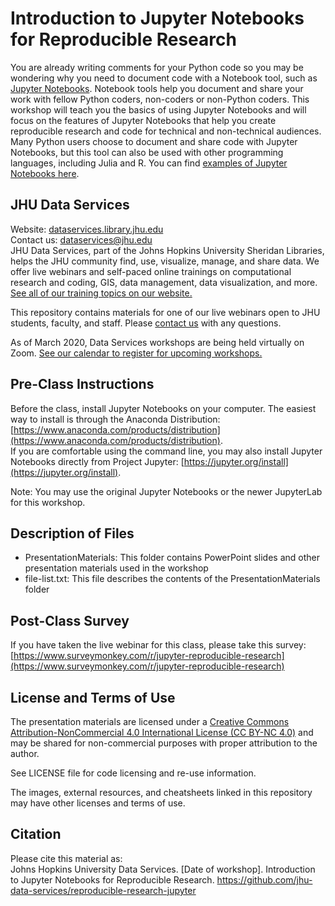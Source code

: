 # Introduction to Jupyter Notebooks for Reproducible Research
You are already writing comments for your Python code so you may be wondering why you need to document code with a Notebook tool, such as [Jupyter Notebooks](https://jupyter.org/). Notebook tools help you document and share your work with fellow Python coders, non-coders or non-Python coders. This workshop will teach you the basics of using Jupyter Notebooks and will focus on the features of Jupyter Notebooks that help you create reproducible research and code for technical and non-technical audiences. Many Python users choose to document and share code with Jupyter Notebooks, but this tool can also be used with other programming languages, including Julia and R. You can find [examples of Jupyter Notebooks here](https://nbviewer.org/). 


## JHU Data Services   
Website: [dataservices.library.jhu.edu](https://dataservices.library.jhu.edu/)   
Contact us: [dataservices@jhu.edu](mailto:dataservices@jhu.edu)   
JHU Data Services, part of the Johns Hopkins University Sheridan Libraries, helps the JHU community find, use, visualize, manage, and share data. We offer live webinars and self-paced online trainings on computational research and coding, GIS, data management, data visualization, and more. [See all of our training topics on our website.](https://dataservices.library.jhu.edu/training-workshops/)   

This repository contains materials for one of our live webinars open to JHU students, faculty, and staff. Please [contact us](mailto:dataservices@jhu.edu) with any questions.

As of March 2020, Data Services workshops are being held virtually on Zoom. [See our calendar to register for upcoming workshops.](https://dataservices.library.jhu.edu/training-workshops/calendar/)


## Pre-Class Instructions
Before the class, install Jupyter Notebooks on your computer. The easiest way to install is through the Anaconda Distribution: [https://www.anaconda.com/products/distribution](https://www.anaconda.com/products/distribution).    
If you are comfortable using the command line, you may also install Jupyter Notebooks directly from Project Jupyter: [https://jupyter.org/install](https://jupyter.org/install).   

Note: You may use the original Jupyter Notebooks or the newer JupyterLab for this workshop.


## Description of Files
- PresentationMaterials: This folder contains PowerPoint slides and other presentation materials used in the workshop
- file-list.txt: This file describes the contents of the PresentationMaterials folder   


## Post-Class Survey
If you have taken the live webinar for this class, please take this survey: [https://www.surveymonkey.com/r/jupyter-reproducible-research](https://www.surveymonkey.com/r/jupyter-reproducible-research)


## License and Terms of Use
The presentation materials are licensed under a [Creative Commons Attribution-NonCommercial 4.0 International License (CC BY-NC 4.0)](https://creativecommons.org/licenses/by-nc/4.0/) and may be shared for non-commercial purposes with proper attribution to the author.   

See LICENSE file for code licensing and re-use information.   

The images, external resources, and cheatsheets linked in this repository may have other licenses and terms of use.


## Citation
Please cite this material as:    
Johns Hopkins University Data Services. [Date of workshop]. Introduction to Jupyter Notebooks for Reproducible Research. https://github.com/jhu-data-services/reproducible-research-jupyter

